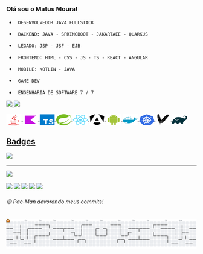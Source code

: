 ### Olá sou o Matus Moura!

  -      DESENVOLVEDOR JAVA FULLSTACK 
  -      BACKEND: JAVA - SPRINGBOOT - JAKARTAEE - QUARKUS 
  -      LEGADO: JSP - JSF - EJB
  -      FRONTEND: HTML - CSS - JS - TS - REACT - ANGULAR
  -      MOBILE: KOTLIN - JAVA
  -      GAME DEV
  -      ENGENHARIA DE SOFTWARE 7 / 7
 <div align-items: center>
  <a href="https://github.com/MatusMoura2">
  <img height="130em" src="https://github-readme-stats.vercel.app/api?username=MatusMoura2&show_icons=true&theme=dracula&include_all_commits=true&count_private=true"/>
  <img height="120em" src="https://github-readme-stats.vercel.app/api/top-langs/?username=MatusMoura2&layout=compact&langs_count=7&theme=dracula"/>
  </div>
 <div style="display: inline_block"><br>
  <img align="center" alt="Rafa-Js" height="30" width="40" src="https://raw.githubusercontent.com/devicons/devicon/master/icons/java/java-plain.svg">
  <img align="center" alt="Rafa-Ts" height="30" width="40" src="https://raw.githubusercontent.com/devicons/devicon/master/icons/kotlin/kotlin-plain.svg">
  <img align="center" alt="Rafa-Js" height="30" width="40" src="https://raw.githubusercontent.com/devicons/devicon/master/icons/typescript/typescript-plain.svg">
  <img align="center" alt="Rafa-HTML" height="30" width="40" src="https://raw.githubusercontent.com/devicons/devicon/master/icons/spring/spring-original.svg">
  <img align="center" alt="Rafa-HTML" height="30" width="40" src="https://raw.githubusercontent.com/devicons/devicon/master/icons/react/react-original.svg">
  <img align="center" alt="Rafa-Ts" height="30" width="40" src="https://raw.githubusercontent.com/devicons/devicon/master/icons/angular/angular-plain.svg">
  <img align="center" alt="Rafa-Ts" height="30" width="40" src="https://raw.githubusercontent.com/devicons/devicon/master/icons/android/android-plain.svg"> 
  <img align="center" alt="Rafa-Js" height="30" width="40" src="https://raw.githubusercontent.com/devicons/devicon/master/icons/docker/docker-plain.svg">
  <img align="center" alt="Rafa-Js" height="30" width="40" src="https://raw.githubusercontent.com/devicons/devicon/master/icons/kubernetes/kubernetes-plain.svg">
  <img align="center" alt="Rafa-Js" height="30" width="40" src="https://raw.githubusercontent.com/devicons/devicon/master/icons/maven/maven-plain.svg">
  <img align="center" alt="Rafa-HTML" height="30" width="40" src="https://raw.githubusercontent.com/devicons/devicon/master/icons/gradle/gradle-original.svg">
</div> 

## Badges
![](https://github-profile-trophy.vercel.app/?username=MatusMoura2&theme=dracula&no-frame=false&no-bg=false&margin-w=4)

---
[![](https://visitcount.itsvg.in/api?id=MatusMoura2&icon=0&color=0)](https://visitcount.itsvg.in)
  
 <div>
  <a href="https://www.instagram.com/matusbarretomoura/" target="_blank"><img src="https://img.shields.io/badge/-Instagram-%23E4405F?style=for-the-badge&logo=instagram&logoColor=white" target="_blank"></a>
 <a href="https://www.instagram.com/furiosnerd_gamestudio/" target="_blank"><img src="https://img.shields.io/badge/-Instagram-%23E4405F?style=for-the-badge&logo=instagram&logoColor=white" target="_blank"></a>
 <a href="https://discord.gg/Mwmg96FC" target="_blank"><img src="https://img.shields.io/badge/Discord-7289DA?style=for-the-badge&logo=discord&logoColor=white" target="_blank"></a> 
 <a href="https://www.linkedin.com/in/matus-moura/" target="_blank"><img src="https://img.shields.io/badge/-LinkedIn-%230077B5?style=for-the-badge&logo=linkedin&logoColor=white" target="_blank"></a> 
 <a href="https://wa.me/5561992781976" target="_blank"><img src="https://img.shields.io/badge/WhatsApp-25D366?style=for-the-badge&logo=whatsapp&logoColor=white"></a>
    
  <div>

  <H6>🟡 Pac‑Man devorando meus commits!</h6>

<picture>
  <source media="(prefers-color-scheme: dark)" srcset="https://raw.githubusercontent.com/MatusMoura2/MatusMoura2/output/pacman-contribution-graph-dark.svg">
  <source media="(prefers-color-scheme: light)" srcset="https://raw.githubusercontent.com/MatusMoura2/MatusMoura2/output/pacman-contribution-graph.svg">
  <img alt="Pac‑Man contribution graph" src="https://raw.githubusercontent.com/MatusMoura2/MatusMoura2/output/pacman-contribution-graph.svg">
</picture>

    
